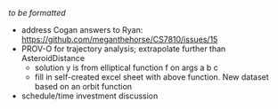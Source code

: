 *to be formatted*
- address Cogan answers to Ryan: https://github.com/meganthehorse/CS7810/issues/15
- PROV-O for trajectory analysis; extrapolate further than AsteroidDistance
    - solution y is from elliptical function f on args a b c
    - fill in self-created excel sheet with above function.  New dataset based on an orbit function 
- schedule/time investment discussion 
